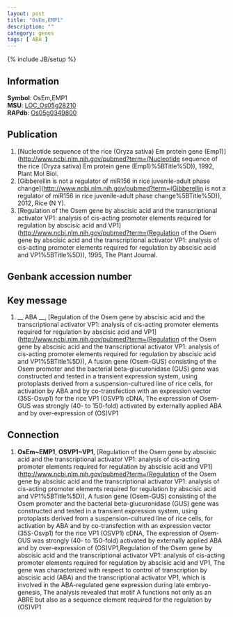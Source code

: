 ```yaml
---
layout: post
title: "OsEm,EMP1"
description: ""
category: genes
tags: [ ABA ]
---
```

{% include JB/setup %}

## Information
__Symbol__: OsEm,EMP1  
__MSU__: [LOC_Os05g28210](http://rice.plantbiology.msu.edu/cgi-bin/ORF_infopage.cgi?orf=LOC_Os05g28210)  
__RAPdb__: [Os05g0349800](http://rapdb.dna.affrc.go.jp/viewer/gbrowse_details/irgsp1?name=Os05g0349800)  

## Publication
1. [Nucleotide sequence of the rice (Oryza sativa) Em protein gene (Emp1)](http://www.ncbi.nlm.nih.gov/pubmed?term=(Nucleotide sequence of the rice (Oryza sativa) Em protein gene (Emp1)%5BTitle%5D)), 1992, Plant Mol Biol.
2. [Gibberellin is not a regulator of miR156 in rice juvenile-adult phase change](http://www.ncbi.nlm.nih.gov/pubmed?term=(Gibberellin is not a regulator of miR156 in rice juvenile-adult phase change%5BTitle%5D)), 2012, Rice (N Y).
3. [Regulation of the Osem gene by abscisic acid and the transcriptional activator VP1: analysis of cis-acting promoter elements required for regulation by abscisic acid and VP1](http://www.ncbi.nlm.nih.gov/pubmed?term=(Regulation of the Osem gene by abscisic acid and the transcriptional activator VP1: analysis of cis-acting promoter elements required for regulation by abscisic acid and VP1%5BTitle%5D)), 1995, The Plant Journal.

## Genbank accession number

## Key message
1. __ ABA __, [Regulation of the Osem gene by abscisic acid and the transcriptional activator VP1: analysis of cis-acting promoter elements required for regulation by abscisic acid and VP1](http://www.ncbi.nlm.nih.gov/pubmed?term=(Regulation of the Osem gene by abscisic acid and the transcriptional activator VP1: analysis of cis-acting promoter elements required for regulation by abscisic acid and VP1%5BTitle%5D)),  A fusion gene (Osem-GUS) consisting of the Osem promoter and the bacterial beta-glucuronidase (GUS) gene was constructed and tested in a transient expression system, using protoplasts derived from a suspension-cultured line of rice cells, for activation by ABA and by co-transfection with an expression vector (35S-Osvp1) for the rice VP1 (OSVP1) cDNA, The expression of Osem-GUS was strongly (40- to 150-fold) activated by externally applied ABA and by over-expression of (OS)VP1

## Connection
1. __OsEm~EMP1__, __OSVP1~VP1__, [Regulation of the Osem gene by abscisic acid and the transcriptional activator VP1: analysis of cis-acting promoter elements required for regulation by abscisic acid and VP1](http://www.ncbi.nlm.nih.gov/pubmed?term=(Regulation of the Osem gene by abscisic acid and the transcriptional activator VP1: analysis of cis-acting promoter elements required for regulation by abscisic acid and VP1%5BTitle%5D)),  A fusion gene (Osem-GUS) consisting of the Osem promoter and the bacterial beta-glucuronidase (GUS) gene was constructed and tested in a transient expression system, using protoplasts derived from a suspension-cultured line of rice cells, for activation by ABA and by co-transfection with an expression vector (35S-Osvp1) for the rice VP1 (OSVP1) cDNA, The expression of Osem-GUS was strongly (40- to 150-fold) activated by externally applied ABA and by over-expression of (OS)VP1,Regulation of the Osem gene by abscisic acid and the transcriptional activator VP1: analysis of cis-acting promoter elements required for regulation by abscisic acid and VP1, The gene was characterized with respect to control of transcription by abscisic acid (ABA) and the transcriptional activator VP1, which is involved in the ABA-regulated gene expression during late embryo-genesis, The analysis revealed that motif A functions not only as an ABRE but also as a sequence element required for the regulation by (OS)VP1


